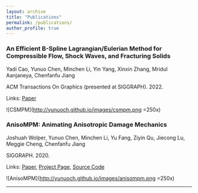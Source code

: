 ```yaml
---
layout: archive
title: "Publications"
permalink: /publications/
author_profile: true
---
```


### An Efficient B-Spline Lagrangian/Eulerian Method for Compressible Flow, Shock Waves, and Fracturing Solids

Yadi Cao, Yunuo Chen, Minchen Li, Yin Yang, Xinxin Zhang, Mridul Aanjaneya, Chenfanfu Jiang

ACM Transactions On Graphics (presented at SIGGRAPH). 2022.

Links: [Paper](https://dl.acm.org/doi/10.1145/3519595)

![CSMPM](http://yunuoch.github.io/images/csmpm.png =250x)

### AnisoMPM: Animating Anisotropic Damage Mechanics

Joshuah Wolper, Yunuo Chen, Minchen Li, Yu Fang, Ziyin Qu, Jiecong Lu, Meggie Cheng, Chenfanfu Jiang 

SIGGRAPH. 2020.

Links: [Paper](https://www.math.ucla.edu/~cffjiang/research/wolper2020aniso/Wolper2020_AnisoMPM.pdf), [Project Page](https://joshuahwolper.com/anisompm), [Source Code](https://github.com/penn-graphics-research/ziran2020)

![AnisoMPM](http://yunuoch.github.io/images/anisompm.png =250x)

---
<!-- {% if author.googlescholar %}
  You can also find my articles on <u><a href="{{author.googlescholar}}">my Google Scholar profile</a>.</u>
{% endif %}

{% include base_path %}

{% for post in site.publications reversed %}
  {% include archive-single.html %}
{% endfor %} -->
